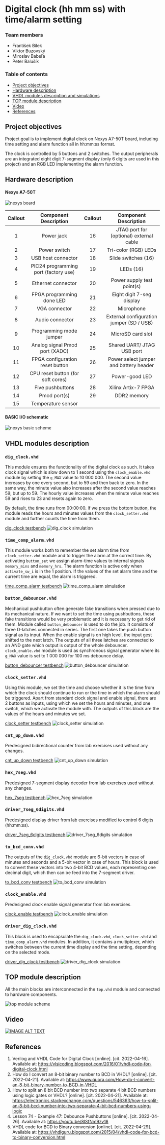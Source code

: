 # Digital clock (hh mm ss) with time/alarm setting

### Team members

* František Bílek
* Viktor Buzovský
* Miroslav Babeľa
* Peter Balušík

### Table of contents

* [Project objectives](#objectives)
* [Hardware description](#hardware)
* [VHDL modules description and simulations](#modules)
* [TOP module description](#top)
* [Video](#video)
* [References](#references)

<a name="objectives"></a>

## Project objectives

Project goal is to implement digital clock on Nexys A7-50T board, including time setting and alarm function all in hh:mm:ss format.

The clock is controlled by 5 buttons and 2 switches. The output peripherals are an integrated eight digit 7-segment display (only 6 digits are used in this project) and an RGB LED implementing the alarm function.



<a name="hardware"></a>

## Hardware description

   #### Nexys A7-50T
   ![nexys board](images/nexys_board.png)

| **Callout** | **Component Description** | **Callout** | **Component Description** |
   | :-: | :-: | :-: | :-: |
   | 1 | 	Power jack | 16 | JTAG port for (optional) external cable |
   | 2 | 	Power switch | 17 | Tri-color (RGB) LEDs |
   | 3 | USB host connector | 18 | Slide switches (16) |
   | 4 | PIC24 programming port (factory use) | 19 | LEDs (16) |
   | 5 | Ethernet connector | 20 | Power supply test point(s) |
   | 6 | FPGA programming done LED | 21 | Eight digit 7-seg display |
   | 7 | VGA connector | 22 | Microphone |
   | 8 | Audio connector | 23 | External configuration jumper (SD / USB) |
   | 9 | Programming mode jumper | 24 | MicroSD card slot |
   | 10 | Analog signal Pmod port (XADC) | 25 | Shared UART/ JTAG USB port |
   | 11 | FPGA configuration reset button | 26 | Power select jumper and battery header |
   | 12 | CPU reset button (for soft cores) | 27 | Power-good LED |
   | 13 | Five pushbuttons | 28 | Xilinx Artix-7 FPGA |
   | 14 | Pmod port(s) | 29 | DDR2 memory |
   | 15 | Temperature sensor |  |  |
   
   #### BASIC I/O schematic
   ![nexys basic scheme](images/nexys_basic_scheme.png)
   

<a name="modules"></a>

## VHDL modules description

### `dig_clock.vhd`
This module ensures the functionality of the digital clock as such. It takes clock signal which is slow down to 1 second using the `clock_enable.vhd` module by setting the `g_MAX` value to 10 000 000. The second value increases by one every second, but to 59 and then back to zero. In the same way, the minute value also increases after the second value reaches 59, but up to 59. The hourly value increases when the minute value reaches 59 and rises to 23 and resets again to zero.

By default, the time runs from 00:00:00. If we press the bottom button, the module reads the hours and minutes values from the `clock_setter.vhd` module and further counts the time from them.

[dig_clock testbench](Digital_Clock_Final/Digital_Clock_Final.srcs/sim_1/new/tb_digital_clock.vhd)
![dig_clock simulation](images/tb_digital_clock.png)

### `time_comp_alarm.vhd`
This module works both to remember the set alarm time from `clock_setter.vhd` module and to trigger the alarm at the correct time. By activating `button_set` we assign alarm-time values to internal signals `memory_mins` and `memory_hrs`. The alarm function is active only when `activate_sw_i` is in the 1 position. If the values of the set alarm time and the current time are equal, the alarm is triggered.

[time_comp_alarm testbench](Digital_Clock_Final/Digital_Clock_Final.srcs/sim_1/new/tb_alarm.vhd)
![time_comp_alarm simulation](images/tb_alarm.png)

### `button_debouncer.vhd`
Mechanical pushbutton often generate fake transitions when pressed due to its mechanical nature. If we want to set the time using pushbuttons, these fake transitions would be very problematic and it is necessary to get rid of them. Module called `button_debouncer` is used to do the job. It consists of three D-latches connected in series. The first one takes the push button signal as its input. When the enable signal is on high level, the input gest shifted to the next latch. The outputs of all three latches are connected to an AND gate which output is output of the whole debouncer. `clock_enable.vhd` module is used as synchronous signal generator where its `g_MAX` value is set to 1 000 000 for 100 ms debounce delay.

[button_debouncer testbench](Digital_Clock_Final/Digital_Clock_Final.srcs/sim_1/new/tb_button_debouncer.vhd)
![button_debouncer simulation](images/tb_button_debouncer.png)

### `clock_setter.vhd`
Using this module, we set the time and choose whether it is the time from which the clock should continue to run or the time in which the alarm should be triggered. Apart from standard clock signal and enable signal, there are 2 buttons as inputs, using which we set the hours and minutes, and one switch, which we activate the module with. The outputs of this block are the values of the hours and minutes we set.

[clock_setter testbench](Digital_Clock_Final/Digital_Clock_Final.srcs/sim_1/new/tb_clock_setter.vhd)
![clock_setter simulation](images/tb_clock_setter.png)

### `cnt_up_down.vhd`
Predesigned bidirectional counter from lab exercises used without any changes.

[cnt_up_down testbench](Digital_Clock_Final/Digital_Clock_Final.srcs/sim_1/new/tb_cnt_up_down.vhd)
![cnt_up_down simulation](images/tb_cnt_up_down.png)

### `hex_7seg.vhd`
Predesigned 7-segment display decoder from lab exercises used without any changes.

[hex_7seg testbench](Digital_Clock_Final/Digital_Clock_Final.srcs/sim_1/new/tb_hex_7seg.vhd)
![hex_7seg simulation](images/tb_hex_7seg.png)

### `driver_7seg_6digits.vhd`
Predesigned display driver from lab exercises modified to control 6 digits (hh:mm:ss).

[driver_7seg_6digits testbench](Digital_Clock_Final/Digital_Clock_Final.srcs/sim_1/new/tb_driver_7seg_4digits.vhd)
![driver_7seg_6digits simulation](images/tb_driver_7seg_6digits.png)

### `to_bcd_conv.vhd`
The outputs of the `dig_clock.vhd` module are 6-bit vectors in case of minutes and seconds and a 5-bit vector in case of hours. This block is used to convert these vectors into two 4-bit BCD values, each representing one decimal digit, which then can be feed into the 7-segment driver.

[to_bcd_conv testbench](Digital_Clock_Final/Digital_Clock_Final.srcs/sim_1/new/tb_to_bcd_conv.vhd)
![to_bcd_conv simulation](images/tb_to_bcd_conv.png)

### `clock_enable.vhd`
Predesigned clock enable signal generator from lab exercises.

[clock_enable testbench](Digital_Clock_Final/Digital_Clock_Final.srcs/sim_1/new/tb_clock_enable.vhd)
![clock_enable simulation](images/tb_clock_enable.png)

### `driver_dig_clock.vhd`
This block is used to encapsulate the `dig_clock.vhd`, `clock_setter.vhd` and `time_comp_alarm.vhd` modules. In addition, it contains a multiplexer, which switches between the current time display and the time setting, depending on the selected mode.

[driver_dig_clock testbench](Digital_Clock_Final/Digital_Clock_Final.srcs/sim_1/new/tb_driver_dig_clock.vhd)
![driver_dig_clock simulation](images/tb_driver_dig_clock.png)

<a name="top"></a>

## TOP module description

All the main blocks are interconnected in the `top.vhd` module and connected to hardware components.

![top module scheme](images/Full_scheme.png)

<a name="video"></a>

## Video

[![IMAGE ALT TEXT](http://img.youtube.com/vi/kt7w2j_RhDY/0.jpg)](http://www.youtube.com/watch?v=kt7w2j_RhDY "Digital clock - presentation")

<a name="references"></a>

## References

1. Verilog and VHDL Code for Digital Clock [online]. [cit. 2022-04-16]. Available at: https://vlsicoding.blogspot.com/2016/01/vhdl-code-for-digital-clock.html
2. How do I convert an 8-bit binary number to BCD in VHDL? [online]. [cit. 2022-04-21]. Available at: https://www.quora.com/How-do-I-convert-an-8-bit-binary-number-to-BCD-in-VHDL
3. How to split an 8 bit BCD number into two separate 4 bit BCD numbers using logic gates or VHDL? [online]. [cit. 2022-04-21]. Available at: https://electronics.stackexchange.com/questions/546363/how-to-split-an-8-bit-bcd-number-into-two-separate-4-bit-bcd-numbers-using-logic
4. Lesson 74 - Example 47: Debounce Pushbuttons [online]. [cit. 2022-04-26]. Available at: https://youtu.be/8ISfNm9zv18
5. VHDL code for BCD to Binary conversion [online]. [cit. 2022-04-29]. Available at: https://vhdlguru.blogspot.com/2015/04/vhdl-code-for-bcd-to-binary-conversion.html
